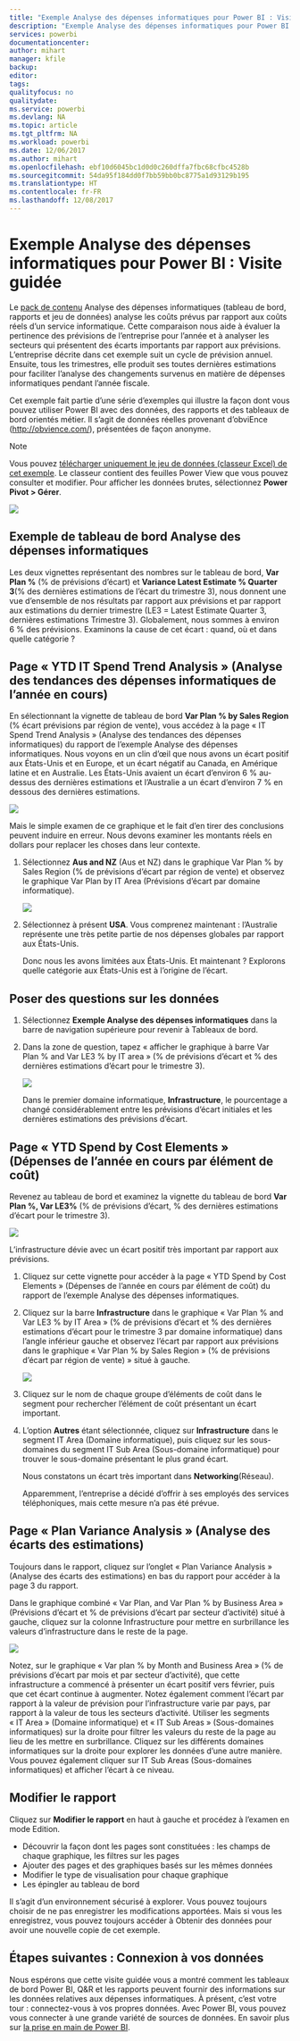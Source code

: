 ```yaml
---
title: "Exemple Analyse des dépenses informatiques pour Power BI : Visite guidée"
description: "Exemple Analyse des dépenses informatiques pour Power BI : Visite guidée"
services: powerbi
documentationcenter: 
author: mihart
manager: kfile
backup: 
editor: 
tags: 
qualityfocus: no
qualitydate: 
ms.service: powerbi
ms.devlang: NA
ms.topic: article
ms.tgt_pltfrm: NA
ms.workload: powerbi
ms.date: 12/06/2017
ms.author: mihart
ms.openlocfilehash: ebf10d6045bc1d0d0c260dffa7fbc68cfbc4528b
ms.sourcegitcommit: 54da95f184dd0f7bb59bb0bc8775a1d93129b195
ms.translationtype: HT
ms.contentlocale: fr-FR
ms.lasthandoff: 12/08/2017
---
```

# <a name="it-spend-analysis-sample-for-power-bi-take-a-tour"></a>Exemple Analyse des dépenses informatiques pour Power BI : Visite guidée
Le [pack de contenu](service-organizational-content-pack-introduction.md) Analyse des dépenses informatiques (tableau de bord, rapports et jeu de données) analyse les coûts prévus par rapport aux coûts réels d’un service informatique. Cette comparaison nous aide à évaluer la pertinence des prévisions de l’entreprise pour l’année et à analyser les secteurs qui présentent des écarts importants par rapport aux prévisions. L’entreprise décrite dans cet exemple suit un cycle de prévision annuel. Ensuite, tous les trimestres, elle produit ses toutes dernières estimations pour faciliter l’analyse des changements survenus en matière de dépenses informatiques pendant l’année fiscale.

Cet exemple fait partie d’une série d’exemples qui illustre la façon dont vous pouvez utiliser Power BI avec des données, des rapports et des tableaux de bord orientés métier. Il s’agit de données réelles provenant d’obviEnce (<http://obvience.com/>), présentées de façon anonyme.

>[!Note] 
Vous pouvez [télécharger uniquement le jeu de données (classeur Excel) de cet exemple](http://go.microsoft.com/fwlink/?LinkId=529783). Le classeur contient des feuilles Power View que vous pouvez consulter et modifier. Pour afficher les données brutes, sélectionnez **Power Pivot > Gérer**.

![](media/sample-it-spend/it1.png)

## <a name="the-it-spend-analysis-sample-dashboard"></a>Exemple de tableau de bord Analyse des dépenses informatiques
Les deux vignettes représentant des nombres sur le tableau de bord, **Var Plan %** (% de prévisions d’écart) et **Variance Latest Estimate % Quarter 3**(% des dernières estimations de l’écart du trimestre 3), nous donnent une vue d’ensemble de nos résultats par rapport aux prévisions et par rapport aux estimations du dernier trimestre (LE3 = Latest Estimate Quarter 3, dernières estimations Trimestre 3). Globalement, nous sommes à environ 6 % des prévisions. Examinons la cause de cet écart : quand, où et dans quelle catégorie ?

## <a name="ytd-it-spend-trend-analysis-page"></a>Page « YTD IT Spend Trend Analysis » (Analyse des tendances des dépenses informatiques de l’année en cours)
En sélectionnant la vignette de tableau de bord **Var Plan % by Sales Region** (% écart prévisions par région de vente), vous accédez à la page « IT Spend Trend Analysis » (Analyse des tendances des dépenses informatiques) du rapport de l’exemple Analyse des dépenses informatiques. Nous voyons en un clin d’œil que nous avons un écart positif aux États-Unis et en Europe, et un écart négatif au Canada, en Amérique latine et en Australie. Les États-Unis avaient un écart d’environ 6 % au-dessus des dernières estimations et l’Australie a un écart d’environ 7 % en dessous des dernières estimations.

![](media/sample-it-spend/it2.png)

Mais le simple examen de ce graphique et le fait d’en tirer des conclusions peuvent induire en erreur. Nous devons examiner les montants réels en dollars pour replacer les choses dans leur contexte.

1. Sélectionnez **Aus and NZ** (Aus et NZ) dans le graphique Var Plan % by Sales Region (% de prévisions d’écart par région de vente) et observez le graphique Var Plan by IT Area (Prévisions d’écart par domaine informatique). 
   
   ![](media/sample-it-spend/it3.png)
2. Sélectionnez à présent **USA**. Vous comprenez maintenant : l’Australie représente une très petite partie de nos dépenses globales par rapport aux États-Unis.
   
    Donc nous les avons limitées aux États-Unis. Et maintenant ? Explorons quelle catégorie aux États-Unis est à l’origine de l’écart.

## <a name="ask-questions-of-the-data"></a>Poser des questions sur les données
1. Sélectionnez **Exemple Analyse des dépenses informatiques** dans la barre de navigation supérieure pour revenir à Tableaux de bord.
2. Dans la zone de question, tapez « afficher le graphique à barre Var Plan % and Var LE3 % by IT area » (% de prévisions d’écart et % des dernières estimations d’écart pour le trimestre 3).
   
   ![](media/sample-it-spend/it4.png) 
   
   Dans le premier domaine informatique, **Infrastructure**, le pourcentage a changé considérablement entre les prévisions d’écart initiales et les dernières estimations des prévisions d’écart.

## <a name="ytd-spend-by-cost-elements-page"></a>Page « YTD Spend by Cost Elements » (Dépenses de l’année en cours par élément de coût)
Revenez au tableau de bord et examinez la vignette du tableau de bord **Var Plan %, Var LE3%** (% de prévisions d’écart, % des dernières estimations d’écart pour le trimestre 3).

![](media/sample-it-spend/it5.png)

L’infrastructure dévie avec un écart positif très important par rapport aux prévisions.

1. Cliquez sur cette vignette pour accéder à la page « YTD Spend by Cost Elements » (Dépenses de l’année en cours par élément de coût) du rapport de l’exemple Analyse des dépenses informatiques.
2. Cliquez sur la barre **Infrastructure** dans le graphique « Var Plan % and Var LE3 % by IT Area » (% de prévisions d’écart et % des dernières estimations d’écart pour le trimestre 3 par domaine informatique) dans l’angle inférieur gauche et observez l’écart par rapport aux prévisions dans le graphique « Var Plan % by Sales Region » (% de prévisions d’écart par région de vente) » situé à gauche.
   
    ![](media/sample-it-spend/it6.png)
3. Cliquez sur le nom de chaque groupe d’éléments de coût dans le segment pour rechercher l’élément de coût présentant un écart important.
4. L’option **Autres** étant sélectionnée, cliquez sur **Infrastructure** dans le segment IT Area (Domaine informatique), puis cliquez sur les sous-domaines du segment IT Sub Area (Sous-domaine informatique) pour trouver le sous-domaine présentant le plus grand écart.  
   
   Nous constatons un écart très important dans **Networking**(Réseau).
   
   Apparemment, l’entreprise a décidé d’offrir à ses employés des services téléphoniques, mais cette mesure n’a pas été prévue. 

## <a name="plan-variance-analysis-page"></a>Page « Plan Variance Analysis » (Analyse des écarts des estimations)
Toujours dans le rapport, cliquez sur l’onglet « Plan Variance Analysis » (Analyse des écarts des estimations) en bas du rapport pour accéder à la page 3 du rapport.

Dans le graphique combiné « Var Plan, and Var Plan % by Business Area » (Prévisions d’écart et % de prévisions d’écart par secteur d’activité) situé à gauche, cliquez sur la colonne Infrastructure pour mettre en surbrillance les valeurs d’infrastructure dans le reste de la page.

![](media/sample-it-spend/it7.png)

Notez, sur le graphique « Var plan % by Month and Business Area » (% de prévisions d’écart par mois et par secteur d’activité), que cette infrastructure a commencé à présenter un écart positif vers février, puis que cet écart continue à augmenter. Notez également comment l’écart par rapport à la valeur de prévision pour l’infrastructure varie par pays, par rapport à la valeur de tous les secteurs d’activité. Utiliser les segments « IT Area » (Domaine informatique) et « IT Sub Areas » (Sous-domaines informatiques) sur la droite pour filtrer les valeurs du reste de la page au lieu de les mettre en surbrillance. Cliquez sur les différents domaines informatiques sur la droite pour explorer les données d’une autre manière. Vous pouvez également cliquer sur IT Sub Areas (Sous-domaines informatiques) et afficher l’écart à ce niveau.

## <a name="edit-the-report"></a>Modifier le rapport
Cliquez sur **Modifier le rapport** en haut à gauche et procédez à l’examen en mode Edition.

* Découvrir la façon dont les pages sont constituées : les champs de chaque graphique, les filtres sur les pages
* Ajouter des pages et des graphiques basés sur les mêmes données
* Modifier le type de visualisation pour chaque graphique
* Les épingler au tableau de bord

Il s’agit d’un environnement sécurisé à explorer. Vous pouvez toujours choisir de ne pas enregistrer les modifications apportées. Mais si vous les enregistrez, vous pouvez toujours accéder à Obtenir des données pour avoir une nouvelle copie de cet exemple.

## <a name="next-steps-connect-to-your-data"></a>Étapes suivantes : Connexion à vos données
Nous espérons que cette visite guidée vous a montré comment les tableaux de bord Power BI, Q&R et les rapports peuvent fournir des informations sur les données relatives aux dépenses informatiques. À présent, c’est votre tour : connectez-vous à vos propres données. Avec Power BI, vous pouvez vous connecter à une grande variété de sources de données. En savoir plus sur [la prise en main de Power BI](service-get-started.md).


